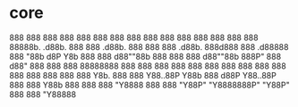 # core



888               888 888                                              888      888 
888               888 888                                              888      888 
888               888 888                                              888      888 
88888b.   .d88b.  888 888  .d88b.       888  888  888  .d88b.  888d888 888  .d88888 
888 "88b d8P  Y8b 888 888 d88""88b      888  888  888 d88""88b 888P"   888 d88" 888 
888  888 88888888 888 888 888  888      888  888  888 888  888 888     888 888  888 
888  888 Y8b.     888 888 Y88..88P      Y88b 888 d88P Y88..88P 888     888 Y88b 888 
888  888  "Y8888  888 888  "Y88P"        "Y8888888P"   "Y88P"  888     888  "Y88888 
                                                                                    
                                                                                    
